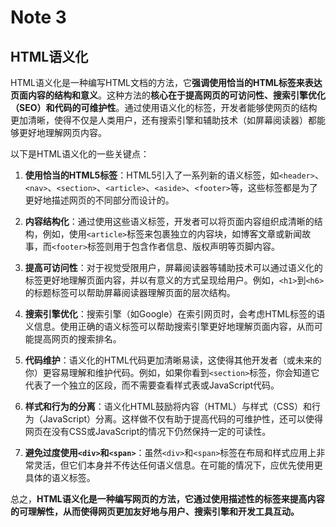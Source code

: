 # Note 3

## HTML语义化

HTML语义化是一种编写HTML文档的方法，它**强调使用恰当的HTML标签来表达页面内容的结构和意义**。这种方法的**核心在于提高网页的可访问性、搜索引擎优化（SEO）和代码的可维护性**。通过使用语义化的标签，开发者能够使网页的结构更加清晰，使得不仅是人类用户，还有搜索引擎和辅助技术（如屏幕阅读器）都能够更好地理解网页内容。

以下是HTML语义化的一些关键点：

1. **使用恰当的HTML5标签**：HTML5引入了一系列新的语义标签，如`<header>`、`<nav>`、`<section>`、`<article>`、`<aside>`、`<footer>`等，这些标签都是为了更好地描述网页的不同部分而设计的。

2. **内容结构化**：通过使用这些语义标签，开发者可以将页面内容组织成清晰的结构，例如，使用`<article>`标签来包裹独立的内容块，如博客文章或新闻故事，而`<footer>`标签则用于包含作者信息、版权声明等页脚内容。

3. **提高可访问性**：对于视觉受限用户，屏幕阅读器等辅助技术可以通过语义化的标签更好地理解页面内容，并以有意义的方式呈现给用户。例如，`<h1>`到`<h6>`的标题标签可以帮助屏幕阅读器理解页面的层次结构。

4. **搜索引擎优化**：搜索引擎（如Google）在索引网页时，会考虑HTML标签的语义信息。使用正确的语义标签可以帮助搜索引擎更好地理解页面内容，从而可能提高网页的搜索排名。

5. **代码维护**：语义化的HTML代码更加清晰易读，这使得其他开发者（或未来的你）更容易理解和维护代码。例如，如果你看到`<section>`标签，你会知道它代表了一个独立的区段，而不需要查看样式表或JavaScript代码。

6. **样式和行为的分离**：语义化HTML鼓励将内容（HTML）与样式（CSS）和行为（JavaScript）分离。这样做不仅有助于提高代码的可维护性，还可以使得网页在没有CSS或JavaScript的情况下仍然保持一定的可读性。

7. **避免过度使用`<div>`和`<span>`**：虽然`<div>`和`<span>`标签在布局和样式应用上非常灵活，但它们本身并不传达任何语义信息。在可能的情况下，应优先使用更具体的语义标签。

总之，**HTML语义化是一种编写网页的方法，它通过使用描述性的标签来提高内容的可理解性，从而使得网页更加友好地与用户、搜索引擎和开发工具互动。**
